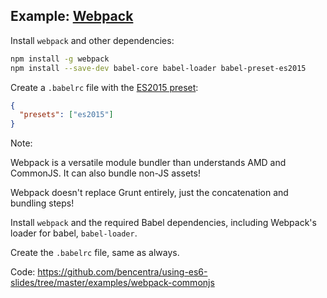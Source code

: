 ##  Example: [Webpack](https://github.com/bencentra/using-es6-slides/tree/master/examples/webpack-commonjs)

Install `webpack` and other dependencies:

```bash
npm install -g webpack
npm install --save-dev babel-core babel-loader babel-preset-es2015
```

Create a `.babelrc` file with the [ES2015 preset](http://babeljs.io/docs/plugins/preset-es2015/):

```json
{
  "presets": ["es2015"]
}
```



Note:

Webpack is a versatile module bundler than understands AMD and CommonJS. It can also bundle non-JS assets!

Webpack doesn't replace Grunt entirely, just the concatenation and bundling steps!

Install `webpack` and the required Babel dependencies, including Webpack's loader for babel, `babel-loader`.

Create the `.babelrc` file, same as always.

Code: https://github.com/bencentra/using-es6-slides/tree/master/examples/webpack-commonjs
